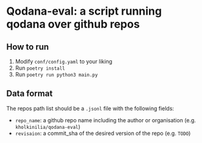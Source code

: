 # Qodana-eval: a script running qodana over github repos

## How to run
1. Modify `conf/config.yaml` to your liking
2. Run `poetry install`
3. Run `poetry run python3 main.py`

## Data format
The repos path list should be a `.jsonl` file with the following fields:
* `repo_name`: a github repo name including the author or organisation (e.g. `kholkinilia/qodana-eval`)
* `revisaion`: a commit_sha of the desired version of the repo (e.g. `TODO`)